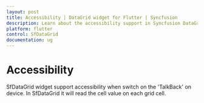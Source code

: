 ```yaml
---
layout: post
title: Accessibility | DataGrid widget for Flutter | Syncfusion
description: Learn about the accessibility support in Syncfusion DataGrid
platform: flutter
control: SfDataGrid
documentation: ug
---
```


# Accessibility
   
   SfDataGrid widget support accessibility when switch on the 'TalkBack' on device. In SfDataGrid it will read the cell value on each grid cell.